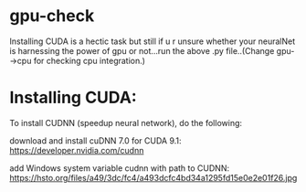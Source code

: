 # gpu-check
Installing CUDA is a hectic task but still if u r unsure whether your neuralNet is harnessing the power of gpu or not...run the above .py file..(Change gpu-->cpu for checking cpu integration.)
# Installing CUDA:
To install CUDNN (speedup neural network), do the following:</br>

download and install cuDNN 7.0 for CUDA 9.1: https://developer.nvidia.com/cudnn</br>

add Windows system variable cudnn with path to CUDNN: https://hsto.org/files/a49/3dc/fc4/a493dcfc4bd34a1295fd15e0e2e01f26.jpg
